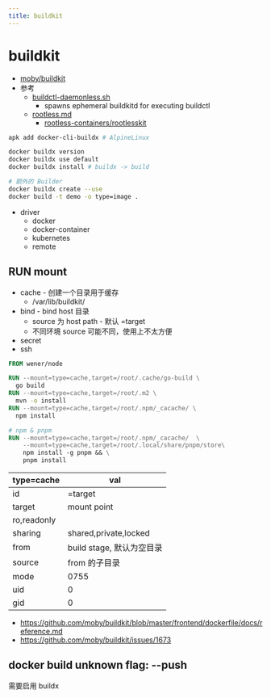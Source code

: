 ```yaml
---
title: buildkit
---
```


# buildkit

- [moby/buildkit](https://github.com/moby/buildkit)
- 参考
  - [buildctl-daemonless.sh](https://github.com/moby/buildkit/blob/master/examples/buildctl-daemonless/buildctl-daemonless.sh)
    - spawns ephemeral buildkitd for executing buildctl
  - [rootless.md](https://github.com/moby/buildkit/blob/master/docs/rootless.md)
    - [rootless-containers/rootlesskit](https://github.com/rootless-containers/rootlesskit)

```bash
apk add docker-cli-buildx # AlpineLinux

docker buildx version
docker buildx use default
docker buildx install # buildx -> build

# 额外的 Builder
docker buildx create --use
docker build -t demo -o type=image .
```

- driver
  - docker
  - docker-container
  - kubernetes
  - remote

## RUN mount

- cache - 创建一个目录用于缓存
  - /var/lib/buildkit/
- bind - bind host 目录
  - source 为 host path - 默认 =target
  - 不同环境 source 可能不同，使用上不太方便
- secret
- ssh

```dockerfile
FROM wener/node

RUN --mount=type=cache,target=/root/.cache/go-build \
  go build
RUN --mount=type=cache,target=/root/.m2 \
  mvn -o install
RUN --mount=type=cache,target=/root/.npm/_cacache/ \
  npm install

# npm & pnpm
RUN --mount=type=cache,target=/root/.npm/_cacache/  \
    --mount=type=cache,target=/root/.local/share/pnpm/store\
    npm install -g pnpm && \
    pnpm install
```

| type=cache  | val                       |
| ----------- | ------------------------- |
| id          | =target                   |
| target      | mount point               |
| ro,readonly |
| sharing     | shared,private,locked     |
| from        | build stage, 默认为空目录 |
| source      | from 的子目录             |
| mode        | 0755                      |
| uid         | 0                         |
| gid         | 0                         |

- https://github.com/moby/buildkit/blob/master/frontend/dockerfile/docs/reference.md
- https://github.com/moby/buildkit/issues/1673

## docker build unknown flag: --push

需要启用 buildx

